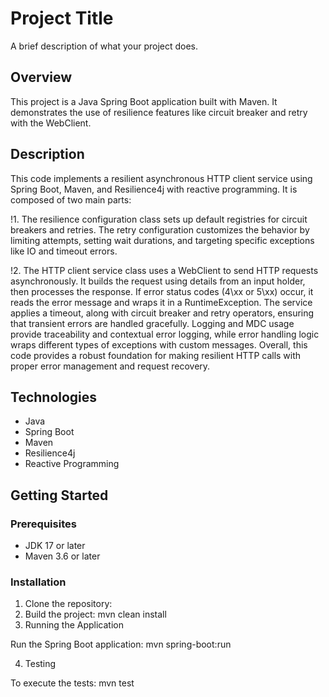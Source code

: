 # Project Title

A brief description of what your project does.

## Overview

This project is a Java Spring Boot application built with Maven. It demonstrates the use of resilience features like circuit breaker and retry with the WebClient.

## Description
This code implements a resilient asynchronous HTTP client service using Spring Boot, Maven, and Resilience4j with reactive programming. It is composed of two main parts:

!1. The resilience configuration class sets up default registries for circuit breakers and retries. The retry configuration customizes the behavior by limiting attempts, setting wait durations, and targeting specific exceptions like IO and timeout errors.

!2. The HTTP client service class uses a WebClient to send HTTP requests asynchronously. It builds the request using details from an input holder, then processes the response. If error status codes (4\xx or 5\xx) occur, it reads the error message and wraps it in a RuntimeException. The service applies a timeout, along with circuit breaker and retry operators, ensuring that transient errors are handled gracefully. Logging and MDC usage provide traceability and contextual error logging, while error handling logic wraps different types of exceptions with custom messages.
Overall, this code provides a robust foundation for making resilient HTTP calls with proper error management and request recovery.

## Technologies

- Java
- Spring Boot
- Maven
- Resilience4j
- Reactive Programming

## Getting Started

### Prerequisites

- JDK 17 or later
- Maven 3.6 or later

### Installation

1. Clone the repository:
2. Build the project: mvn clean install
3. Running the Application

Run the Spring Boot application: mvn spring-boot:run

4. Testing

To execute the tests: mvn test